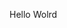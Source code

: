 Hello Wolrd





















































































































































































































































































































































































































































































































































































































































































































































































































































































































































































































































































































































































































































































































































































































































































































































































































































































































































































































































































































































































































































































































































































































































































































































































































































































































































































































































































































































































































































































































































































































































































































































































































































































































